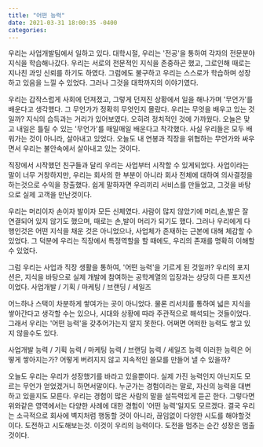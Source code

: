 ```yaml
---
title: "어떤 능력"
date: 2021-03-31 18:00:35 -0400
categories:
---
```



  우리는 사업개발팀에서 일하고 있다.
  대학시절, 우리는 '전공'을 통하여 각자의 전문분야 지식을 학습해나갔다. 우리는 서로의 전문적인 지식을 존중하곤 했고, 그로인해 때로는 지나친 과잉 신뢰를 하기도 하였다.
  그럼에도 불구하고 우리는 스스로가 학습하며 성장하고 있음을 느낄 수 있었다.
  그러나 그것을 대학까지의 이야기였다.
  
  우리는 갑작스럽게 사회에 던져졌고, 그렇게 던져진 상황에서 일을 해나가며 '무언가'를 배운다고 생각했다.
  그 무언가가 정확히 무엇인지 몰랐다. 우리는 무엇을 배우고 있는 것일까?
  지식의 습득과는 거리가 있어보였다. 오히려 정치적인 것에 가까웠다. 오늘은 맞고 내일은 틀릴 수 있는 '무언가'를 매일매일 배운다고 착각했다.
  사실 우리들은 모두 배워가는 것이 아니라, 살아내고 있었다.
  오늘도 내 연봉과 직장을 위협하는 무언가와 싸우면서 우리는 불안속에서 살아내고 있는 것이다.
  
  직장에서 시작했던 친구들과 달리 우리는 사업부터 시작할 수 있게되었다. 사업이라는 말이 너무 거창하지만, 우리는 회사의 한 부분이 아니라 회사 전체에 대하여 의사결정을 하는것으로 수익을 창출했다.
  쉽게 말하자면 우리끼리 서비스를 만들었고, 그것을 바탕으로 실제 고객을 만난것이다.
  
  우리는 머리이자 손이자 발이자 모든 신체였다. 사람이 많지 않았기에 머리,손,발은 잘 연결되어 있지 않기도 했으며, 때로는 손,발이 머리가 되기도 했다.
  그러나 우리에게 다행인것은 어떤 지식을 채운 것은 아니었으나, 사업체가 존재하는 근본에 대해 체감할 수 있었다.
  그 덕분에 우리는 직장에서 특정역할을 할 때에도, 우리의 존재를 명확히 이해할 수 있었다.
  
  그럼 우리는 사업과 직장 생활을 통하여, '어떤 능력'을 기르게 된 것일까?
  우리의 포지션은, 지식을 바탕으로 실제 개발에 참여하는 공학계열의 입장과는 상당히 다른 포지션이었다.
  사업개발 / 기획 / 마케팅 / 브랜딩 / 세일즈
  
  어느하나 스택이 차분하게 쌓여가는 곳이 아니었다.
  물론 리서치를 통하여 넓은 지식을 쌓아간다고 생각할 수는 있으나, 시대와 상황에 따라 주관적으로 해석되는 것들이었다.
  그래서 우리는 '어떤 능력'을 갖추어가는지 알지 못한다. 어쩌면 어떠한 능력도 쌓고 있지 않을수도 있다.
  
  사업개발 능력 / 기획 능력 / 마케팅 능력 / 브랜딩 능력 / 세일즈 능력
  이러한 능력은 어떻게 쌓아지는가? 어떻게 버려지지 않고 지속적인 쓸모를 만들어 낼 수 있을까?
  
  오늘도 우리는 우리가 성장했기를 바라고 있을뿐이다. 실제 가진 능력인지 아닌지도 모르는 무언가 얻었겠거니 하면서말이다.
  누군가는 경험이라는 말로, 자신의 능력을 대변하고 있을지도 모른다. 우리는 경험이 많은 사람의 말을 설득력있게 듣곤 한다.
  그렇다면 위와같은 영역에서는 다양한 사례에 대한 경험이 '어떤 능력'일지도 모르겠다.
  결국 우리는 소극적으로 회사에 벽지처럼 행동할 것이 아니라, 끊임없이 다양한 시도를 해야할것이다.
  도전하고 시도해보는것.
  이것이 우리의 능력이다. 도전을 멈추는 순간 성장은 멈출 것이다.
  
